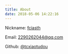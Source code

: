 ```yaml
---
title: About
date: 2018-05-06 14:22:16
---
```


 <i class="fa fa-user"></i> Nickname: [fciasth](https://weibo.com/fciasth)

 <i class="fa fa-envelope"></i> Email: [2290262044@qq.com](mailto:2290262044@qq.com)

 <i class="fab fa-github"></i> Github: [@tcxiaotudou](https://github.com/tcxiaotudou)

